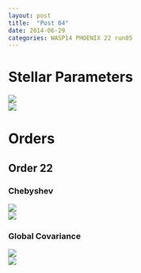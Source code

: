 ```yaml
---
layout: post
title:  "Post 04"
date: 2014-06-29
categories: WASP14 PHOENIX 22 run05
---
```


<h1> Stellar Parameters </h1>
<div class="row">
  <div class="col-md-6">
  <img src="{{ site.url }}/assets/WASP14/PHOENIX/22/run05//stellar_triangle.png" class="img-responsive"/>
  </div>
  <div class="col-md-6">
  <img src="{{ site.url }}/assets/WASP14/PHOENIX/22/run05//stellar_chain_pos.png" class="img-responsive"/>
  </div>
</div>

<h1>Orders </h1>

<h2>Order 22</h2>
<h3>Chebyshev</h3>
<div class="row">
  <div class="col-md-6">
  <img src="{{ site.url }}/assets/WASP14/PHOENIX/22/run05///22/cheb_triangle.png" class="img-responsive"/>
  </div>
  <div class="col-md-6">
  <img src="{{ site.url }}/assets/WASP14/PHOENIX/22/run05///22/cheb_chain_pos.png" class="img-responsive"/>
  </div>
</div>
<h3>Global Covariance</h3>
<div class="row">
  <div class="col-md-6">
  <img src="{{ site.url }}/assets/WASP14/PHOENIX/22/run05///22/cov_triangle.png" class="img-responsive"/>
  </div>
  <div class="col-md-6">
  <img src="{{ site.url }}/assets/WASP14/PHOENIX/22/run05///22/cov_chain_pos.png" class="img-responsive"/>
  </div>
</div>
